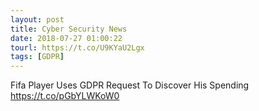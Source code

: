 ```yaml
---
layout: post
title: Cyber Security News
date: 2018-07-27 01:00:22
tourl: https://t.co/U9KYaU2Lgx
tags: [GDPR]
---
```

Fifa Player Uses GDPR Request To Discover His Spending https://t.co/pGbYLWKoW0
